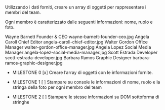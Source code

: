 Utilizzando i dati forniti, creare un array di oggetti per rappresentare i membri del team.

Ogni membro è caratterizzato dalle seguenti informazioni: nome, ruolo e foto.

Wayne Barnett	Founder & CEO	        wayne-barnett-founder-ceo.jpg
Angela Caroll	Chief Editor	        angela-caroll-chief-editor.jpg
Walter Gordon	Office Manager	        walter-gordon-office-manager.jpg
Angela Lopez	Social Media Manager	angela-lopez-social-media-manager.jpg
Scott Estrada	Developer	            scott-estrada-developer.jpg
Barbara Ramos	Graphic Designer	    barbara-ramos-graphic-designer.jpg

- MILESTONE 0
[x] Creare l’array di oggetti con le informazioni fornite.

- MILESTONE 1
[ ] Stampare su console le informazioni di nome, ruolo e la stringa della foto per ogni membro del team

- MILESTONE 2
[ ] Stampare le stesse informazioni su DOM sottoforma di stringhe
